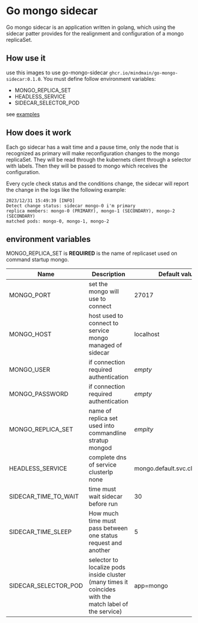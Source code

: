 # Go mongo sidecar

Go mongo sidecar is an application written in golang, which using the sidecar patter provides for the realignment and configuration of a mongo replicaSet.

## How use it

use this images to use go-mongo-sidecar `ghcr.io/mindmain/go-mongo-sidecar:0.1.0`.
You must define follow environment variables:

* MONGO_REPLICA_SET
* HEADLESS_SERVICE
* SIDECAR_SELECTOR_POD

see [examples](./examples/minikube.yaml)

## How does it work

Each go sidecar has a wait time and a pause time, only the node that is recognized as primary will make reconfiguration changes to the mongo replicaSet.
They will be read through the kubernets client through a selector with labels.
Then they will be passed to mongo which receives the configuration.

Every cycle check status and the conditions change, the sidecar will report the change in the logs like the following example:

```text
2023/12/31 15:49:39 [INFO]
Detect change status: sidecar mongo-0 i'm primary
replica members: mongo-0 (PRIMARY), mongo-1 (SECONDARY), mongo-2 (SECONDARY)
matched pods: mongo-0, mongo-1, mongo-2
```

## environment variables

MONGO_REPLICA_SET is **REQUIRED** is the name of replicaset used on command startup mongo.

|Name|Description| Default value |
|---|---|---|
|MONGO_PORT| set the mongo will use to connect |27017|
|MONGO_HOST| host used to connect to service mongo managed of sidecar  |localhost|
|MONGO_USER| if connection required authentication |*empty*|
|MONGO_PASSWORD| if connection required authentication |*empty*|
|MONGO_REPLICA_SET| name of replica set used into commandline stratup mongod |*empity*|
|HEADLESS_SERVICE| complete dns of service clusterIp none  |mongo.default.svc.cluster.local|
|SIDECAR_TIME_TO_WAIT| time must wait sidecar before run|30|
|SIDECAR_TIME_SLEEP| How much time must pass between one status request and another |5|
|SIDECAR_SELECTOR_POD| selector to localize pods inside cluster (many times it coincides with the match label of the service) |app=mongo|
